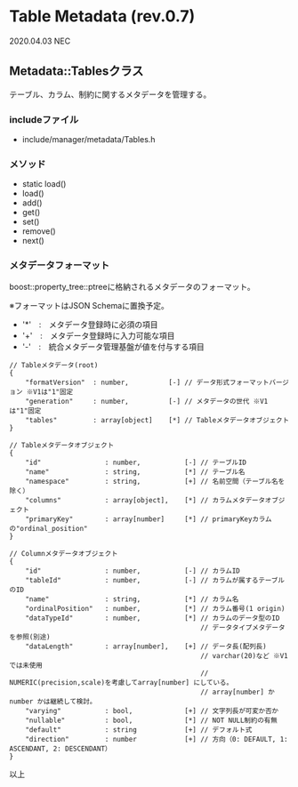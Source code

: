 
# Table Metadata (rev.0.7)

2020.04.03 NEC

## Metadata::Tablesクラス
テーブル、カラム、制約に関するメタデータを管理する。

### includeファイル
* include/manager/metadata/Tables.h

### メソッド
* static load()
* load()
* add()
* get()
* set()
* remove()
* next()

### メタデータフォーマット

boost::property_tree::ptreeに格納されるメタデータのフォーマット。

※フォーマットはJSON Schemaに置換予定。

* '*'　:　メタデータ登録時に必須の項目
* '+'　:　メタデータ登録時に入力可能な項目
* '-'　:　統合メタデータ管理基盤が値を付与する項目

```
// Tableメタデータ(root)
{
    "formatVersion"  : number,          [-] // データ形式フォーマットバージョン ※V1は"1"固定
    "generation"     : number,          [-] // メタデータの世代 ※V1は"1"固定
    "tables"         : array[object]    [*] // Tableメタデータオブジェクト
}

// Tableメタデータオブジェクト
{
    "id"                : number,           [-] // テーブルID
    "name"              : string,           [*] // テーブル名
    "namespace"         : string,           [+] // 名前空間（テーブル名を除く）
    "columns"           : array[object],    [*] // カラムメタデータオブジェクト
    "primaryKey"        : array[number]     [*] // primaryKeyカラムの"ordinal_position"
}

// Columnメタデータオブジェクト
{
    "id"                : number,           [-] // カラムID
    "tableId"           : number,           [-] // カラムが属するテーブルのID
    "name"              : string,           [*] // カラム名
    "ordinalPosition"   : number,           [*] // カラム番号(1 origin)
    "dataTypeId"        : number,           [*] // カラムのデータ型のID
                                                // データタイプメタデータを参照(別途)
    "dataLength"        : array[number],    [+] // データ長(配列長)
                                                // varchar(20)など ※V1では未使用
                                                // NUMERIC(precision,scale)を考慮してarray[number] にしている。
                                                // array[number] か number かは継続して検討。
    "varying"           : bool,             [+] // 文字列長が可変か否か
    "nullable"          : bool,             [*] // NOT NULL制約の有無
    "default"           : string            [+] // デフォルト式
    "direction"         : number            [+] // 方向（0: DEFAULT, 1: ASCENDANT, 2: DESCENDANT）
}
```

以上
